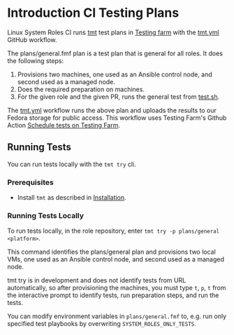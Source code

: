 # Introduction CI Testing Plans

Linux System Roles CI runs [tmt](https://tmt.readthedocs.io/en/stable/index.html) test plans in [Testing farm](https://docs.testing-farm.io/Testing%20Farm/0.1/index.html) with the [tmt.yml](https://github.com/linux-system-roles/template/blob/main/.github/workflows/tmt.yml) GitHub workflow.

The plans/general.fmf plan is a test plan that is general for all roles. It does the following steps:

1. Provisions two machines, one used as an Ansible control node, and second used as a managed node.
2. Does the required preparation on machines.
3. For the given role and the given PR, runs the general test from [test.sh](https://github.com/linux-system-roles/tft-tests/blob/main/tests/general/test.sh).

The [tmt.yml](https://github.com/linux-system-roles/template/blob/main/.github/workflows/tmt.yml) workflow runs the above plan and uploads the results to our Fedora storage for public access.
This workflow uses Testing Farm's Github Action [Schedule tests on Testing Farm](https://github.com/marketplace/actions/schedule-tests-on-testing-farm).

## Running Tests

You can run tests locally with the `tmt try` cli.

### Prerequisites

* Install `tmt` as described in [Installation](https://tmt.readthedocs.io/en/stable/stories/install.html).

### Running Tests Locally

To run tests locally, in the role repository, enter `tmt try -p plans/general <platform>`.

This command identifies the plans/general plan and provisions two local VMs, one used as an Ansible control node, and second used as a managed node.

tmt try is in development and does not identify tests from URL automatically, so after provisioning the machines, you must type `t`, `p`, `t` from the interactive prompt to identify tests, run preparation steps, and run the tests.

You can modify environment variables in  `plans/general.fmf` to, e.g. run only specified test playbooks by overwriting `SYSTEM_ROLES_ONLY_TESTS`.
